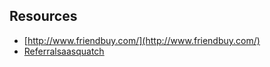 ## Resources

* [http://www.friendbuy.com/](http://www.friendbuy.com/)
* [Referralsaasquatch](http://referralsaasquatch.com)